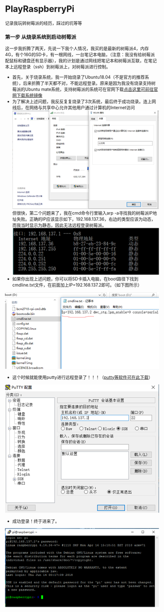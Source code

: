 # PlayRaspberryPi
记录我玩转树莓派的经历，踩过的坑等等

### 第一步 从烧录系统到启动树莓派
这一步我折腾了两天，先说一下我个人情况，我买的是最新的树莓派4，内存4G，有个16G的SD卡，有一根网线，一台笔记本电脑，（注意：我没有给树莓派配鼠标和键盘还有显示器），我的计划是通过网线把笔记本和树莓派互联，在笔记本上远程登录（ssh）到树莓派上，对树莓派进行控制。
- 首先，关于烧录系统，我一开始烧录了Ubuntu18.04（不是官方的推荐系统），后来折腾了半天都不对，不能远程登录。原来是因为我没有烧录支持树莓派的Ubuntu mate系统，支持树莓派的系统可在官网下载[点击这里可前往官网下载系统镜像](https://www.raspberrypi.org/downloads/)
- 为了解决上述问题，我反反复复烧录了3次系统，最后终于成功烧录。连上网线后，在网络与共享中心允许其他用户通过计算机的Internet访问
![WLAN](https://github.com/WhatAboutMyStar/PlayRaspberryPi/blob/master/img/WLAN.png)
但很快，第二个问题来了，我在cmd命令行里输入arp -a寻找我的树莓派IP地址失败。正确的IP应该显示如下，192.168.137.36，右边的类型应该为动态，而我当时显示为静态，因此无法远程登录树莓派。
![IP图片](https://github.com/WhatAboutMyStar/PlayRaspberryPi/blob/master/img/IP.png)
- 如果你出现上述问题，你可以将SD卡插入电脑，在boot路径下找到cmdline.txt文件，在前面加上IP=192.168.137.2即可。（如下图所示）

![设置IP](https://github.com/WhatAboutMyStar/PlayRaspberryPi/blob/master/img/%E8%AE%BE%E7%BD%AEIP.png)

- 这个时候就能使用putty进行远程登录了！！！（[putty等软件可在此下载](https://github.com/WhatAboutMyStar/PlayRaspberryPi/tree/master/%E5%BF%85%E8%A6%81%E7%9A%84%E4%B8%80%E4%BA%9B%E8%BD%AF%E4%BB%B6)）

![puttySSH](https://github.com/WhatAboutMyStar/PlayRaspberryPi/blob/master/img/puttySSH.png)
- 成功登录！终于进来了。

![成功登录](https://github.com/WhatAboutMyStar/PlayRaspberryPi/blob/master/img/successful.png)

